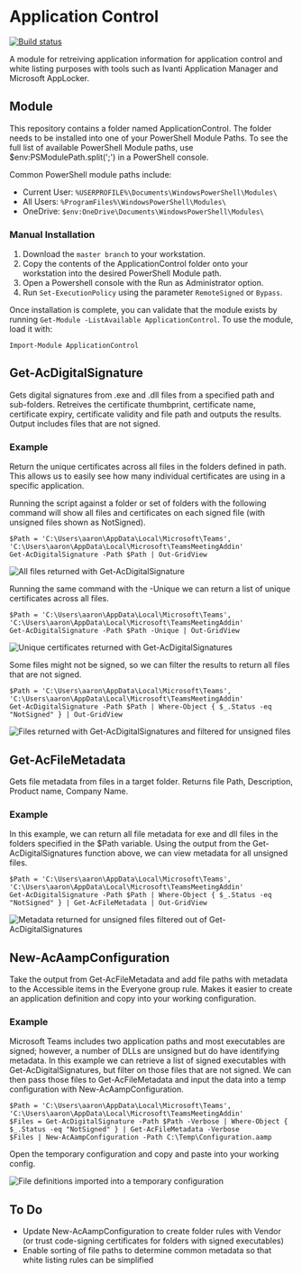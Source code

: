 # Application Control

[![Build status](https://ci.appveyor.com/api/projects/status/bq59wmi4vd8h2uvq/branch/master?svg=true)](https://ci.appveyor.com/project/aaronparker/applicationcontrol/branch/master)

A module for retreiving application information for application control and white listing purposes with tools such as Ivanti Application Manager and Microsoft AppLocker.

## Module

This repository contains a folder named ApplicationControl. The folder needs to be installed into one of your PowerShell Module Paths. To see the full list of available PowerShell Module paths, use $env:PSModulePath.split(';') in a PowerShell console.

Common PowerShell module paths include:

* Current User: `%USERPROFILE%\Documents\WindowsPowerShell\Modules\`
* All Users: `%ProgramFiles%\WindowsPowerShell\Modules\`
* OneDrive: `$env:OneDrive\Documents\WindowsPowerShell\Modules\`

### Manual Installation

1. Download the `master branch` to your workstation.
2. Copy the contents of the ApplicationControl folder onto your workstation into the desired PowerShell Module path.
3. Open a Powershell console with the Run as Administrator option.
4. Run `Set-ExecutionPolicy` using the parameter `RemoteSigned` or `Bypass`.

Once installation is complete, you can validate that the module exists by running `Get-Module -ListAvailable ApplicationControl`. To use the module, load it with:

    Import-Module ApplicationControl

## Get-AcDigitalSignature

Gets digital signatures from .exe and .dll files from a specified path and sub-folders. Retreives the certificate thumbprint, certificate name, certificate expiry, certificate validity and file path and outputs the results. Output includes files that are not signed.

### Example

Return the unique certificates across all files in the folders defined in path. This allows us to easily see how many individual certificates are using in a specific application.

Running the script against a folder or set of folders with the following command will show all files and certificates on each signed file (with unsigned files shown as NotSigned).

    $Path = 'C:\Users\aaron\AppData\Local\Microsoft\Teams', 'C:\Users\aaron\AppData\Local\Microsoft\TeamsMeetingAddin'
    Get-AcDigitalSignature -Path $Path | Out-GridView

![All files returned with Get-AcDigitalSignature](https://raw.githubusercontent.com/aaronparker/ApplicationControl/master/img/DigitalSignature-All.PNG "All files returned with Get-AcDigitalSignatures")

Running the same command with the -Unique we can return a list of unique certificates across all files.

    $Path = 'C:\Users\aaron\AppData\Local\Microsoft\Teams', 'C:\Users\aaron\AppData\Local\Microsoft\TeamsMeetingAddin'
    Get-AcDigitalSignature -Path $Path -Unique | Out-GridView

![Unique certificates returned with Get-AcDigitalSignatures](https://raw.githubusercontent.com/aaronparker/ApplicationControl/master/img/DigitalSignature-Unique.PNG "Unique certificates returned with Get-AcDigitalSignatures")

Some files might not be signed, so we can filter the results to return all files that are not signed.

    $Path = 'C:\Users\aaron\AppData\Local\Microsoft\Teams', 'C:\Users\aaron\AppData\Local\Microsoft\TeamsMeetingAddin'
    Get-AcDigitalSignature -Path $Path | Where-Object { $_.Status -eq "NotSigned" } | Out-GridView

![Files returned with Get-AcDigitalSignatures and filtered for unsigned files](https://raw.githubusercontent.com/aaronparker/ApplicationControl/master/img/DigitalSignature-NotSigned.PNG "Files returned with Get-AcDigitalSignatures and filtered for unsigned files")

## Get-AcFileMetadata

Gets file metadata from files in a target folder. Returns file Path, Description, Product name, Company Name.

### Example

In this example, we can return all file metadata for exe and dll files in the folders specified in the $Path variable. Using the output from the Get-AcDigitalSignatures function above, we can view metadata for all unsigned files.

    $Path = 'C:\Users\aaron\AppData\Local\Microsoft\Teams', 'C:\Users\aaron\AppData\Local\Microsoft\TeamsMeetingAddin'
    Get-AcDigitalSignature -Path $Path | Where-Object { $_.Status -eq "NotSigned" } | Get-AcFileMetadata | Out-GridView

![Metadata returned for unsigned files filtered out of Get-AcDigitalSignatures](https://raw.githubusercontent.com/aaronparker/ApplicationControl/master/img/FileMetadata-NotSigned.PNG "Metadata returned for unsigned files filtered out of Get-AcDigitalSignatures")

## New-AcAampConfiguration

Take the output from Get-AcFileMetadata and add file paths with metadata to the Accessible items in the Everyone group rule.
Makes it easier to create an application definition and copy into your working configuration.

### Example

Microsoft Teams includes two application paths and most executables are signed; however, a number of DLLs are unsigned but do have identifying metadata. In this example we can retrieve a list of signed executables with Get-AcDigitalSignatures, but filter on those files that are not signed. We can then pass those files to Get-AcFileMetadata and input the data into a temp configuration with New-AcAampConfiguration.

    $Path = 'C:\Users\aaron\AppData\Local\Microsoft\Teams', 'C:\Users\aaron\AppData\Local\Microsoft\TeamsMeetingAddin'
    $Files = Get-AcDigitalSignature -Path $Path -Verbose | Where-Object { $_.Status -eq "NotSigned" } | Get-AcFileMetadata -Verbose
    $Files | New-AcAampConfiguration -Path C:\Temp\Configuration.aamp

Open the temporary configuration and copy and paste into your working config.

![File definitions imported into a temporary configuration](https://raw.githubusercontent.com/aaronparker/ApplicationControl/master/img/AampConfiguration.PNG "File definitions imported into a temporary configuration")

## To Do

* Update New-AcAampConfiguration to create folder rules with Vendor (or trust code-signing certificates for folders with signed executables)
* Enable sorting of file paths to determine common metadata so that white listing rules can be simplified
